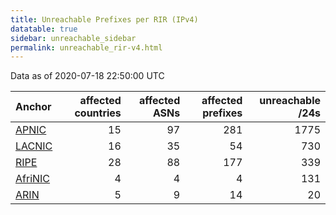 ```yaml
---
title: Unreachable Prefixes per RIR (IPv4)
datatable: true
sidebar: unreachable_sidebar
permalink: unreachable_rir-v4.html
---
```


Data as of 2020-07-18 22:50:00 UTC


<div class="datatable-begin"></div>

| Anchor                                           |   affected countries |   affected ASNs |   affected prefixes |   unreachable /24s |
|:-------------------------------------------------|---------------------:|----------------:|--------------------:|-------------------:|
| [APNIC](unreachable_APNIC_RPKI_Root-v4.html)     |                   15 |              97 |                 281 |               1775 |
| [LACNIC](unreachable_LACNIC_RPKI_Root-v4.html)   |                   16 |              35 |                  54 |                730 |
| [RIPE](unreachable_RIPE_NCC_RPKI_Root-v4.html)   |                   28 |              88 |                 177 |                339 |
| [AfriNIC](unreachable_AfriNIC_RPKI_Root-v4.html) |                    4 |               4 |                   4 |                131 |
| [ARIN](unreachable_ARIN-v4.html)                 |                    5 |               9 |                  14 |                 20 |

<div class="datatable-end"></div>